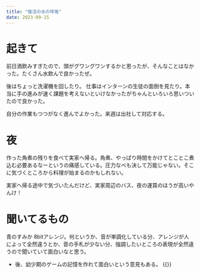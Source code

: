 ```yaml
---
title: "復活の水の呼吸"
date: 2023-09-15
---
```


# 起きて
前日酒飲みすぎたので、頭がグワングワンするかと思ったが、そんなことはなかった。たくさん水飲んで良かったぜ。

後はちょっと洗濯機を回したり。
仕事はインターンの生徒の面倒を見たり。本当に手の進みが速く課題を考えないといけなかったがちゃんといろいろ思いついたので良かった。

自分の作業もつつがなく進んでよかった。来週は出社して対応する。


# 夜
作った角煮の残りを食べて実家へ帰る。角煮、やっぱり時間をかけてとことこ煮込む必要あるなーというの痛感している。圧力なべも決して万能じゃない。そこに気づくところから料理が始まるのかもしれない。

実家へ帰る途中で気づいたんだけど、実家周辺のバス、夜の運賃のほうが高いやんけ！

# 聞いてるもの

青のすみか 8bitアレンジ。何というか、音が単調化している分、アレンジが人によって全然違うとか、音の手札が少ない分、強調したいところの表現が全然違うので聞いていて面白いなと思う。
- 後、幼少期のゲームの記憶を作れて面白いという意見もある。
{{<youtube HIGpoxiUYFc>}}